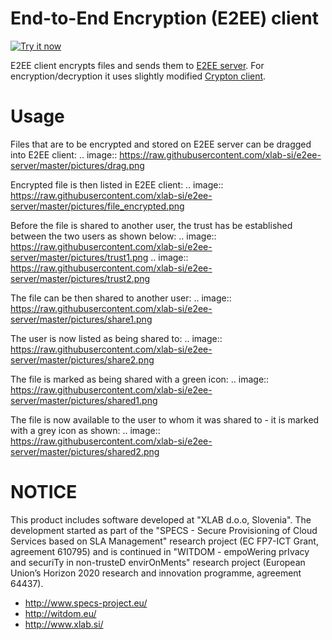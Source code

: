 # End-to-End Encryption (E2EE) client

<a target="_blank" href="https://chrome.google.com/webstore/detail/e2ee-client/gijohbllljmpdlljfognplndkpfhllfe">
<img alt="Try it now" src="https://raw.github.com/GoogleChrome/chrome-app-samples/master/tryitnowbutton_small.png" title="Click here to install this app from the Chrome Web Store"></img>
</a>

E2EE client encrypts files and sends them to [E2EE server](https://github.com/xlab-si/e2ee-server). For encryption/decryption it uses slightly modified [Crypton client](https://github.com/SpiderOak/crypton).

# Usage

Files that are to be encrypted and stored on E2EE server can be dragged into E2EE client:
.. image:: https://raw.githubusercontent.com/xlab-si/e2ee-server/master/pictures/drag.png

Encrypted file is then listed in E2EE client: 
.. image:: https://raw.githubusercontent.com/xlab-si/e2ee-server/master/pictures/file_encrypted.png

Before the file is shared to another user, the trust has be established between the two users as shown below:
.. image:: https://raw.githubusercontent.com/xlab-si/e2ee-server/master/pictures/trust1.png
.. image:: https://raw.githubusercontent.com/xlab-si/e2ee-server/master/pictures/trust2.png

The file can be then shared to another user:
.. image:: https://raw.githubusercontent.com/xlab-si/e2ee-server/master/pictures/share1.png

The user is now listed as being shared to:
.. image:: https://raw.githubusercontent.com/xlab-si/e2ee-server/master/pictures/share2.png

The file is marked as being shared with a green icon:
.. image:: https://raw.githubusercontent.com/xlab-si/e2ee-server/master/pictures/shared1.png

The file is now available to the user to whom it was shared to - it is marked with a grey icon as shown:
.. image:: https://raw.githubusercontent.com/xlab-si/e2ee-server/master/pictures/shared2.png



# NOTICE #

This product includes software developed at "XLAB d.o.o, Slovenia". The development started as part of the "SPECS - Secure Provisioning of Cloud Services based on SLA Management" research project (EC FP7-ICT Grant, agreement 610795) and is continued in "WITDOM - empoWering prIvacy and securiTy in non-trusteD envirOnMents" research project (European Union’s Horizon 2020 research and innovation programme, agreement 64437).

* http://www.specs-project.eu/
* http://witdom.eu/
* http://www.xlab.si/



